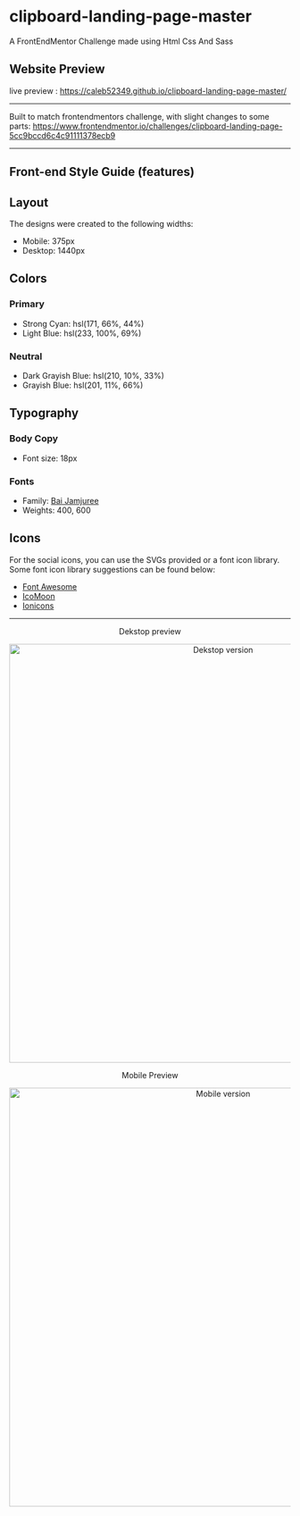 # clipboard-landing-page-master
 A FrontEndMentor Challenge made using Html Css And Sass

## Website Preview
live preview : https://caleb52349.github.io/clipboard-landing-page-master/

-------------------------------------------------------------------------------------------------------

Built to match frontendmentors challenge, with slight changes to some parts:
https://www.frontendmentor.io/challenges/clipboard-landing-page-5cc9bccd6c4c91111378ecb9

-------------------------------------------------------------------------------------------------------
## Front-end Style Guide (features)

## Layout

The designs were created to the following widths:

- Mobile: 375px
- Desktop: 1440px

## Colors

### Primary

- Strong Cyan: hsl(171, 66%, 44%)
- Light Blue: hsl(233, 100%, 69%)

### Neutral

- Dark Grayish Blue: hsl(210, 10%, 33%)
- Grayish Blue: hsl(201, 11%, 66%)

## Typography

### Body Copy

- Font size: 18px

### Fonts

- Family: [Bai Jamjuree](https://fonts.google.com/specimen/Bai+Jamjuree)
- Weights: 400, 600

## Icons

For the social icons, you can use the SVGs provided or a font icon library. Some font icon library suggestions can be found below:

- [Font Awesome](https://fontawesome.com)
- [IcoMoon](https://icomoon.io)
- [Ionicons](https://ionicons.com)
-------------------------------------------------------------------------------------------------------
<p align="center">Dekstop preview</p>
<p align="center">
 
  <img src="https://res.cloudinary.com/dz209s6jk/image/upload/v1556725335/Challenges/xiydlw7ggmnfnldlflit.jpg" width="750" title="Dekstop version">
</p>
</p>
<p align="center">Mobile Preview</p>
<p align="center">                                                                                                                                    
  <img src="https://res.cloudinary.com/dz209s6jk/image/upload/v1556725335/Challenges/voykxa1c0o8esyknz1jf.jpg" width="750" title="Mobile version">
</p>
</p>
